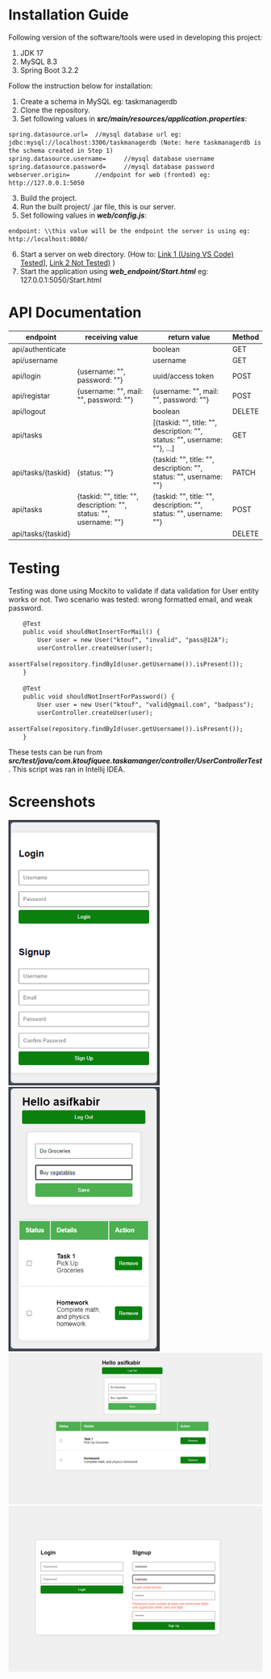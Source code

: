 # Installation Guide

Following version of the software/tools were used in developing this project:
1. JDK 17
2. MySQL 8.3
3. Spring Boot 3.2.2

Follow the instruction below for installation:
1. Create a schema in MySQL eg: taskmanagerdb
2. Clone the repository.
3. Set following values in ***src/main/resources/application.properties***:
```
spring.datasource.url=	//mysql database url eg: jdbc:mysql://localhost:3306/taskmanagerdb (Note: here taskmanagerdb is the schema created in Step 1)
spring.datasource.username=		//mysql database username
spring.datasource.password=		//mysql database password
webserver.origin=		//endpoint for web (fronted) eg: http://127.0.0.1:5050
```
3. Build the project.
4. Run the built project/ .jar file, this is our server.
5. Set following values in ***web/config.js***:
```
endpoint: \\this value will be the endpoint the server is using eg: http://localhost:8080/
```
6. Start a server on web directory. (How to: [Link 1 (Using VS Code) Tested](https://www.geeksforgeeks.org/how-to-enable-live-server-on-visual-studio-code/)], [Link 2 Not Tested)](https://attacomsian.com/blog/local-web-server) )
7. Start the application using ***web_endpoint/Start.html*** eg: 127.0.0.1:5050/Start.html

# API Documentation
| endpoint |  receiving value | return value | Method |
|------------|------------------|------------|------|
|api/authenticate | |boolean | GET |
|api/username | | username | GET |
|api/login | {username: "", password: ""} | uuid/access token| POST |
|api/registar| {username: "", mail: "", password: ""} | {username: "", mail: "", password: ""}| POST |
|api/logout | |boolean | DELETE |
|api/tasks | |[{taskid: "", title: "", description: "", status: "", username: ""}, ...] | GET |
|api/tasks/{taskid} | {status: ""} |{taskid: "", title: "", description: "", status: "", username: ""} | PATCH |
|api/tasks |{taskid: "", title: "", description: "", status: "", username: ""} | {taskid: "", title: "", description: "", status: "", username: ""}| POST |
|api/tasks/{taskid} | | | DELETE |

# Testing
Testing was done using Mockito to validate if data validation for User entity works or not. Two scenario was tested: wrong formatted email, and weak password.
```
    @Test
    public void shouldNotInsertForMail() {
        User user = new User("ktouf", "invalid", "pass@12A");
        userController.createUser(user);
        assertFalse(repository.findById(user.getUsername()).isPresent());
    }

    @Test
    public void shouldNotInsertForPassword() {
        User user = new User("ktouf", "valid@gmail.com", "badpass");
        userController.createUser(user);
        assertFalse(repository.findById(user.getUsername()).isPresent());
    }
```
These tests can be run from ***src/test/java/com.ktoufiquee.taskamanger/controller/UserControllerTest***. This script was ran in Intellij IDEA.

# Screenshots
<img src="/screenshots/Screenshot 2024-02-01 122558.png" alt="image" width="300" height="auto"><img src="/screenshots/Screenshot_2024-02-01_123247.png" alt="image" width="300" height="auto"> <br>
<img src="/screenshots/Screenshot_2024-02-01_123314.png" alt="image" width="600" height="auto"><img src="/screenshots/Screenshot_2024-02-01_123417.png" alt="image" width="600" height="auto"> <br>

